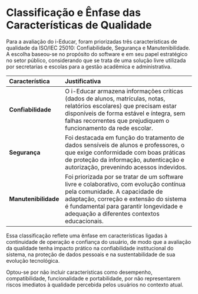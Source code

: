 # Classificação e Ênfase das Características de Qualidade

Para a avaliação do i-Educar, foram priorizadas três características de qualidade da ISO/IEC 25010: Confiabilidade, Segurança e Manutenibilidade. A escolha baseou-se no propósito do software e em seu papel estratégico no setor público, considerando que se trata de uma solução livre utilizada por secretarias e escolas para a gestão acadêmica e administrativa.

| Característica | Justificativa |
|:---------------|:-------------|
| **Confiabilidade** | O i-Educar armazena informações críticas (dados de alunos, matrículas, notas, relatórios escolares) que precisam estar disponíveis de forma estável e íntegra, sem falhas recorrentes que prejudiquem o funcionamento da rede escolar. |
| **Segurança** | Foi destacada em função do tratamento de dados sensíveis de alunos e professores, o que exige conformidade com boas práticas de proteção da informação, autenticação e autorização, prevenindo acessos indevidos. |
| **Manutenibilidade** | Foi priorizada por se tratar de um software livre e colaborativo, com evolução contínua pela comunidade. A capacidade de adaptação, correção e extensão do sistema é fundamental para garantir longevidade e adequação a diferentes contextos educacionais. |

Essa classificação reflete uma ênfase em características ligadas à continuidade de operação e confiança do usuário, de modo que a avaliação da qualidade tenha impacto prático na confiabilidade institucional do sistema, na proteção de dados pessoais e na sustentabilidade de sua evolução tecnológica.

Optou-se por não incluir características como desempenho, compatibilidade, funcionalidade e portabilidade, por não representarem riscos imediatos à qualidade percebida pelos usuários no contexto atual.
